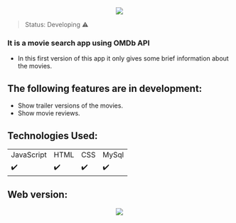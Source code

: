 <center><img src=https://user-images.githubusercontent.com/29392805/167911189-595ecda2-c5cb-4aff-8e73-5e008548c942.gif></center>


> Status: Developing ⚠️

### It is a movie search app using OMDb API

+ In this first version of this app it only gives some brief information about the movies.
  
## The following features are in development:

- Show trailer versions of the movies.
- Show movie reviews.

## Technologies Used:

<table>
  <tr>
    <td>JavaScript</td>
    <td>HTML</td>
    <td>CSS</td>
    <td>MySql</td>
  </tr>
  <tr>
    <td>✔️</td>
    <td>✔️</td>
    <td>✔️</td>
    <td>✔️</td>
  </tr>
</table>

## Web version:

<center><img src="https://user-images.githubusercontent.com/29392805/167912597-f0b496c1-a1ae-47b5-ab9b-6368df47242a.gif"></center>
